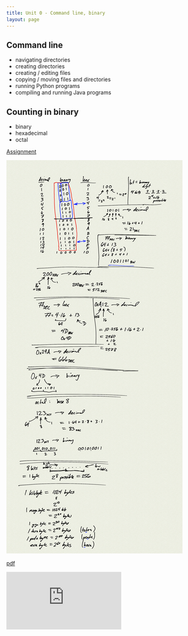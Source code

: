 ```yaml
---
title: Unit 0 - Command line, binary
layout: page
---
```


## Command line

- navigating directories
- creating directories
- creating / editing files
- copying / moving files and directories
- running Python programs
- compiling and running Java programs

## Counting in binary

* binary
* hexadecimal
* octal

[Assignment](Unit0_Assignment)


![notes](0.png)

[pdf](notes.pdf)

<iframe class="video" src="https://www.youtube.com/embed/mgc5pNr5E5E" title="YouTube video player" frameborder="0" allow="accelerometer; autoplay; clipboard-write; encrypted-media; gyroscope; picture-in-picture" allowfullscreen></iframe>


